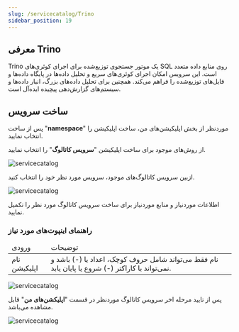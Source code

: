 ```yaml
---
slug: /servicecatalog/Trino
sidebar_position: 19
---
```


## معرفی Trino

Trino یک موتور جستجوی توزیع‌شده برای اجرای کوئری‌های SQL روی منابع داده متعدد است. این سرویس امکان اجرای کوئری‌های سریع و تحلیل داده‌ها در پایگاه داده‌ها و فایل‌های توزیع‌شده را فراهم می‌کند. همچنین برای تحلیل داده‌های بزرگ، انبار داده‌ها و سیستم‌های گزارش‌دهی پیچیده ایده‌آل است.


## ساخت سرویس
پس از ساخت "**namespace**" موردنظر از بخش اپلیکیشن‌های من، ساخت اپلیکیشن را انتخاب نمایید.

از روش‌های موجود برای ساخت اپلیکیشن "**سرویس کاتالوگ**" را انتخاب نمایید.

![servicecatalog](/img/servicecatalog/servicecatalog00.png)

ازبین سرویس کاتالوگ‌های موجود، سرویس مورد نظر خود را انتخاب کنید.

![servicecatalog](/img/servicecatalog/servicecatalog000.png)

اطلاعات موردنیاز و منابع موردنیاز برای ساخت سرویس کاتالوگ مورد نظر را تکمیل نمایید.

### راهنمای اینپوت‌های مورد نیاز

<table>
    <thead>
        <tr>
            <td>ورودی</td>
            <td>توضیحات</td>
        </tr>
    </thead>
    <tbody>
        <tr>
            <td>نام اپلیکیشن</td>
            <td>نام فقط می‌تواند شامل حروف کوچک، اعداد یا (-) باشد و نمی‌تواند با کاراکتر (-) شروع یا پایان یابد.</td>
        </tr>
    </tbody>
</table>
 

![servicecatalog](/img/servicecatalog/servicecatalog33.png)

 پس از تایید مرحله اخر سرویس کاتالوگ موردنظر در قسمت "**اپلیکشن‌های من**" قابل مشاهده می‌باشد.
 
 ![servicecatalog](/img/servicecatalog/servicecatalog34.png)
